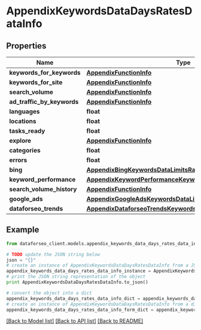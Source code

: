 # AppendixKeywordsDataDaysRatesDataInfo


## Properties

Name | Type | Description | Notes
------------ | ------------- | ------------- | -------------
**keywords_for_keywords** | [**AppendixFunctionInfo**](AppendixFunctionInfo.md) |  | [optional] 
**keywords_for_site** | [**AppendixFunctionInfo**](AppendixFunctionInfo.md) |  | [optional] 
**search_volume** | [**AppendixFunctionInfo**](AppendixFunctionInfo.md) |  | [optional] 
**ad_traffic_by_keywords** | [**AppendixFunctionInfo**](AppendixFunctionInfo.md) |  | [optional] 
**languages** | **float** |  | [optional] 
**locations** | **float** |  | [optional] 
**tasks_ready** | **float** |  | [optional] 
**explore** | [**AppendixFunctionInfo**](AppendixFunctionInfo.md) |  | [optional] 
**categories** | **float** |  | [optional] 
**errors** | **float** |  | [optional] 
**bing** | [**AppendixBingKeywordsDataLimitsRatesDataInfo**](AppendixBingKeywordsDataLimitsRatesDataInfo.md) |  | [optional] 
**keyword_performance** | [**AppendixKeywordPerformanceKeywordsDataLimitsRatesDataInfo**](AppendixKeywordPerformanceKeywordsDataLimitsRatesDataInfo.md) |  | [optional] 
**search_volume_history** | [**AppendixFunctionInfo**](AppendixFunctionInfo.md) |  | [optional] 
**google_ads** | [**AppendixGoogleAdsKeywordsDataLimitsRatesDataInfo**](AppendixGoogleAdsKeywordsDataLimitsRatesDataInfo.md) |  | [optional] 
**dataforseo_trends** | [**AppendixDataforseoTrendsKeywordsDataLimitsRatesDataInfo**](AppendixDataforseoTrendsKeywordsDataLimitsRatesDataInfo.md) |  | [optional] 

## Example

```python
from dataforseo_client.models.appendix_keywords_data_days_rates_data_info import AppendixKeywordsDataDaysRatesDataInfo

# TODO update the JSON string below
json = "{}"
# create an instance of AppendixKeywordsDataDaysRatesDataInfo from a JSON string
appendix_keywords_data_days_rates_data_info_instance = AppendixKeywordsDataDaysRatesDataInfo.from_json(json)
# print the JSON string representation of the object
print AppendixKeywordsDataDaysRatesDataInfo.to_json()

# convert the object into a dict
appendix_keywords_data_days_rates_data_info_dict = appendix_keywords_data_days_rates_data_info_instance.to_dict()
# create an instance of AppendixKeywordsDataDaysRatesDataInfo from a dict
appendix_keywords_data_days_rates_data_info_form_dict = appendix_keywords_data_days_rates_data_info.from_dict(appendix_keywords_data_days_rates_data_info_dict)
```
[[Back to Model list]](../README.md#documentation-for-models) [[Back to API list]](../README.md#documentation-for-api-endpoints) [[Back to README]](../README.md)


